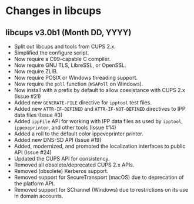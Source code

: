 Changes in libcups
==================

libcups v3.0b1 (Month DD, YYYY)
-------------------------------

- Split out libcups and tools from CUPS 2.x.
- Simplified the configure script.
- Now require a C99-capable C compiler.
- Now require GNU TLS, LibreSSL, or OpenSSL.
- Now require ZLIB.
- Now require POSIX or Windows threading support.
- Now require the `poll` function (`WSAPoll` on Windows).
- Now install with a prefix by default to allow coexistance with CUPS 2.x
  (Issue #21)
- Added new `GENERATE-FILE` directive for `ipptool` test files.
- Added new `ATTR-IF-DEFINED` and `ATTR-IF-NOT-DEFINED` directives to IPP data
  files (Issue #3)
- Added `ippFile` API for working with IPP data files as used by `ipptool`,
  `ippexeprinter`, and other tools (Issue #14)
- Added a roll to the default color ippeveprinter printer.
- Added new DNS-SD API (Issue #19)
- Added, modernized, and promoted the localization interfaces to public API
  (Issue #24)
- Updated the CUPS API for consistency.
- Removed all obsolete/deprecated CUPS 2.x APIs.
- Removed (obsolete) Kerberos support.
- Removed support for SecureTransport (macOS) due to deprecation of the platform
  API.
- Removed support for SChannel (Windows) due to restrictions on its use in
  domain accounts.

